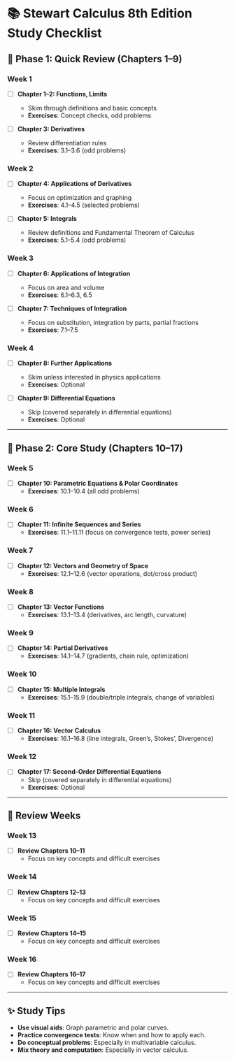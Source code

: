 
# 📚 Stewart Calculus 8th Edition Study Checklist

## 🧠 **Phase 1: Quick Review (Chapters 1–9)**

### Week 1
- [ ] **Chapter 1–2: Functions, Limits**
  - Skim through definitions and basic concepts
  - **Exercises**: Concept checks, odd problems

- [ ] **Chapter 3: Derivatives**
  - Review differentiation rules
  - **Exercises**: 3.1–3.6 (odd problems)

### Week 2
- [ ] **Chapter 4: Applications of Derivatives**
  - Focus on optimization and graphing
  - **Exercises**: 4.1–4.5 (selected problems)

- [ ] **Chapter 5: Integrals**
  - Review definitions and Fundamental Theorem of Calculus
  - **Exercises**: 5.1–5.4 (odd problems)

### Week 3
- [ ] **Chapter 6: Applications of Integration**
  - Focus on area and volume
  - **Exercises**: 6.1–6.3, 6.5

- [ ] **Chapter 7: Techniques of Integration**
  - Focus on substitution, integration by parts, partial fractions
  - **Exercises**: 7.1–7.5

### Week 4
- [ ] **Chapter 8: Further Applications**
  - Skim unless interested in physics applications
  - **Exercises**: Optional

- [ ] **Chapter 9: Differential Equations**
  - Skip (covered separately in differential equations)
  - **Exercises**: Optional

---

## 📘 **Phase 2: Core Study (Chapters 10–17)**

### Week 5
- [ ] **Chapter 10: Parametric Equations & Polar Coordinates**
  - **Exercises**: 10.1–10.4 (all odd problems)

### Week 6
- [ ] **Chapter 11: Infinite Sequences and Series**
  - **Exercises**: 11.1–11.11 (focus on convergence tests, power series)

### Week 7
- [ ] **Chapter 12: Vectors and Geometry of Space**
  - **Exercises**: 12.1–12.6 (vector operations, dot/cross product)

### Week 8
- [ ] **Chapter 13: Vector Functions**
  - **Exercises**: 13.1–13.4 (derivatives, arc length, curvature)

### Week 9
- [ ] **Chapter 14: Partial Derivatives**
  - **Exercises**: 14.1–14.7 (gradients, chain rule, optimization)

### Week 10
- [ ] **Chapter 15: Multiple Integrals**
  - **Exercises**: 15.1–15.9 (double/triple integrals, change of variables)

### Week 11
- [ ] **Chapter 16: Vector Calculus**
  - **Exercises**: 16.1–16.8 (line integrals, Green’s, Stokes’, Divergence)

### Week 12
- [ ] **Chapter 17: Second-Order Differential Equations**
  - Skip (covered separately in differential equations)
  - **Exercises**: Optional

---

## 📝 **Review Weeks**

### Week 13
- [ ] **Review Chapters 10–11**
  - Focus on key concepts and difficult exercises

### Week 14
- [ ] **Review Chapters 12–13**
  - Focus on key concepts and difficult exercises

### Week 15
- [ ] **Review Chapters 14–15**
  - Focus on key concepts and difficult exercises

### Week 16
- [ ] **Review Chapters 16–17**
  - Focus on key concepts and difficult exercises

---

## ✨ **Study Tips**
- **Use visual aids**: Graph parametric and polar curves.
- **Practice convergence tests**: Know when and how to apply each.
- **Do conceptual problems**: Especially in multivariable calculus.
- **Mix theory and computation**: Especially in vector calculus.
